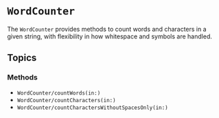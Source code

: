 # ``WordCounter``

The `WordCounter` provides methods to count words and characters in a given string, with flexibility in how whitespace and symbols are handled.

## Topics

### Methods

- ``WordCounter/countWords(in:)``
- ``WordCounter/countCharacters(in:)``
- ``WordCounter/countCharactersWithoutSpacesOnly(in:)``
